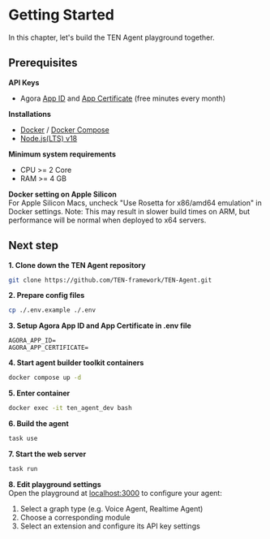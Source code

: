 # Getting Started  
In this chapter, let's build the TEN Agent playground together.  

## Prerequisites  
**API Keys**  
- Agora [App ID](https://docs.agora.io/en/video-calling/get-started/manage-agora-account?platform=web#create-an-agora-project) and [App Certificate](https://docs.agora.io/en/video-calling/get-started/manage-agora-account?platform=web#create-an-agora-project) (free minutes every month)  

**Installations**  
- [Docker](https://www.docker.com/) / [Docker Compose](https://docs.docker.com/compose/)  
- [Node.js(LTS) v18](https://nodejs.org/en)  

**Minimum system requirements**  
- CPU >= 2 Core  
- RAM >= 4 GB  

**Docker setting on Apple Silicon**  
For Apple Silicon Macs, uncheck "Use Rosetta for x86/amd64 emulation" in Docker settings. Note: This may result in slower build times on ARM, but performance will be normal when deployed to x64 servers.  

## Next step  
**1. Clone down the TEN Agent repository**  
```bash  
git clone https://github.com/TEN-framework/TEN-Agent.git  
```  

**2. Prepare config files**  
```bash  
cp ./.env.example ./.env  
```  

**3. Setup Agora App ID and App Certificate in .env file**  
```env  
AGORA_APP_ID=  
AGORA_APP_CERTIFICATE=  
```  

**4. Start agent builder toolkit containers**  
```bash  
docker compose up -d  
```  

**5. Enter container**  
```bash  
docker exec -it ten_agent_dev bash  
```  

**6. Build the agent**  
```bash  
task use  
```  

**7. Start the web server**  
```bash  
task run  
```  

**8. Edit playground settings**  
Open the playground at [localhost:3000](http://localhost:3000) to configure your agent:  
1. Select a graph type (e.g. Voice Agent, Realtime Agent)  
2. Choose a corresponding module  
3. Select an extension and configure its API key settings